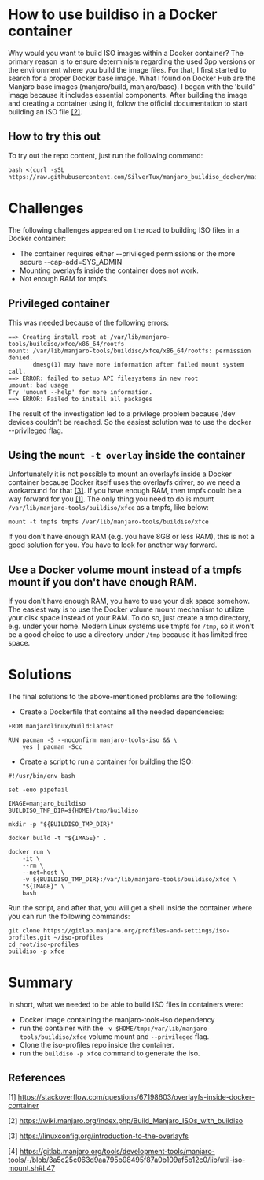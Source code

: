 # How to use buildiso in a Docker container

Why would you want to build ISO images within a Docker container? The primary reason is to ensure determinism
regarding the used 3pp versions or the environment where you build the image files.
For that, I first started to search for a proper Docker base image. What I found on Docker Hub are the
Manjaro base images (manjaro/build, manjaro/base).
I began with the 'build' image because it includes essential components.
After building the image and creating a container using it, follow the official documentation
to start building an ISO file [[2]](https://wiki.manjaro.org/index.php/Build_Manjaro_ISOs_with_buildiso).

## How to try this out

To try out the repo content, just run the following command:

```
bash <(curl -sSL https://raw.githubusercontent.com/SilverTux/manjaro_buildiso_docker/main/run.sh)
```

# Challenges

The following challenges appeared on the road to building ISO files in a Docker container:
  - The container requires either --privileged permissions or the more secure --cap-add=SYS_ADMIN
  - Mounting overlayfs inside the container does not work.
  - Not enough RAM for tmpfs.

## Privileged container

This was needed because of the following errors:

```
==> Creating install root at /var/lib/manjaro-tools/buildiso/xfce/x86_64/rootfs
mount: /var/lib/manjaro-tools/buildiso/xfce/x86_64/rootfs: permission denied.
       dmesg(1) may have more information after failed mount system call.
==> ERROR: failed to setup API filesystems in new root
umount: bad usage
Try 'umount --help' for more information.
==> ERROR: Failed to install all packages
```

The result of the investigation led to a privilege problem because /dev devices
couldn't be reached. So the easiest solution was to use the docker --privileged flag.

## Using the `mount -t overlay` inside the container

Unfortunately it is not possible to mount an overlayfs inside a Docker container because Docker itself
uses the overlayfs driver, so we need a workaround for that [[3]](https://linuxconfig.org/introduction-to-the-overlayfs).
If you have enough RAM, then tmpfs could be a way forward for you [[1]](https://stackoverflow.com/questions/67198603/overlayfs-inside-docker-container).
The only thing you need to do is mount `/var/lib/manjaro-tools/buildiso/xfce` as a tmpfs, like below:

```
mount -t tmpfs tmpfs /var/lib/manjaro-tools/buildiso/xfce
```

If you don't have enough RAM (e.g. you have 8GB or less RAM), this is not a good solution for you.
You have to look for another way forward.

## Use a Docker volume mount instead of a tmpfs mount if you don't have enough RAM.

If you don't have enough RAM, you have to use your disk space somehow.
The easiest way is to use the Docker volume mount mechanism to utilize your disk space
instead of your RAM. 
To do so, just create a tmp directory, e.g. under your home. Modern Linux systems use tmpfs
for `/tmp`, so it won't be a good choice to use a directory under `/tmp` because it has limited free space.

# Solutions

The final solutions to the above-mentioned problems are the following:
  - Create a Dockerfile that contains all the needed dependencies:

```
FROM manjarolinux/build:latest

RUN pacman -S --noconfirm manjaro-tools-iso && \
    yes | pacman -Scc
```

  - Create a script to run a container for building the ISO:

```
#!/usr/bin/env bash

set -euo pipefail

IMAGE=manjaro_buildiso
BUILDISO_TMP_DIR=${HOME}/tmp/buildiso

mkdir -p "${BUILDISO_TMP_DIR}"

docker build -t "${IMAGE}" .

docker run \
    -it \
    --rm \
    --net=host \
    -v ${BUILDISO_TMP_DIR}:/var/lib/manjaro-tools/buildiso/xfce \
    "${IMAGE}" \
    bash
```

Run the script, and after that, you will get a shell inside the container where you can run the following commands:

```
git clone https://gitlab.manjaro.org/profiles-and-settings/iso-profiles.git ~/iso-profiles
cd root/iso-profiles
buildiso -p xfce
```

# Summary

In short, what we needed to be able to build ISO files in containers were:
  - Docker image containing the manjaro-tools-iso dependency
  - run the container with the `-v $HOME/tmp:/var/lib/manjaro-tools/buildiso/xfce` volume mount and `--privileged` flag.
  - Clone the iso-profiles repo inside the container.
  - run the `buildiso -p xfce` command to generate the iso.

## References

[1] https://stackoverflow.com/questions/67198603/overlayfs-inside-docker-container

[2] https://wiki.manjaro.org/index.php/Build_Manjaro_ISOs_with_buildiso

[3] https://linuxconfig.org/introduction-to-the-overlayfs

[4] https://gitlab.manjaro.org/tools/development-tools/manjaro-tools/-/blob/3a5c25c063d9aa795b98495f87a0b109af5b12c0/lib/util-iso-mount.sh#L47
